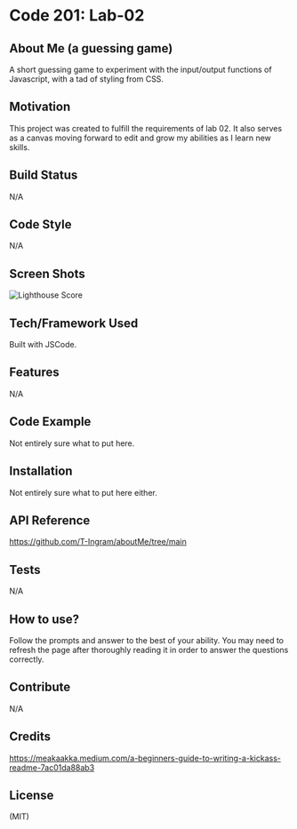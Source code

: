 # Code 201: Lab-02

## About Me (a guessing game)

 A short guessing game to experiment with the input/output functions of Javascript, with a tad of styling from CSS. 

## Motivation

This project was created to fulfill the requirements of lab 02. It also serves as a canvas moving forward to edit and grow my abilities as I learn new skills.

## Build Status

N/A

## Code Style

N/A

## Screen Shots

![Lighthouse Score](lighthouseReport_allAboutMe.png)

## Tech/Framework Used

Built with JSCode.

## Features

N/A

## Code Example

Not entirely sure what to put here.

## Installation

Not entirely sure what to put here either. 

## API Reference

https://github.com/T-Ingram/aboutMe/tree/main

## Tests

N/A

## How to use?

Follow the prompts and answer to the best of your ability. You may need to refresh the page after thoroughly reading it in order to answer the questions correctly.

## Contribute

N/A

## Credits

https://meakaakka.medium.com/a-beginners-guide-to-writing-a-kickass-readme-7ac01da88ab3

## License

(MIT)